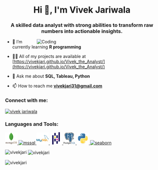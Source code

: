 <h1 align="center">Hi 👋, I'm Vivek Jariwala</h1>
<h3 align="center">A skilled data analyst with strong abilities to transform raw numbers into actionable insights.</h3>
<img align = "right" alt = "Coding" width = "400" src="https://miro.medium.com/v2/resize:fit:1360/0*7Q3yvSIv_t0ioJ-Z.gif" >


- 🌱 I’m currently learning **R programming**

- 👨‍💻 All of my projects are available at [https://vivekjari.github.io/Vivek_the_Analyst/](https://vivekjari.github.io/Vivek_the_Analyst/)

- 💬 Ask me about **SQL, Tableau, Python**

- 📫 How to reach me **vivekjari31@gmail.com**

<h3 align="left">Connect with me:</h3>
<p align="left">
<a href="https://linkedin.com/in/vivek jariwala" target="blank"><img align="center" src="https://raw.githubusercontent.com/rahuldkjain/github-profile-readme-generator/master/src/images/icons/Social/linked-in-alt.svg" alt="vivek jariwala" height="30" width="40" /></a>
</p>

<h3 align="left">Languages and Tools:</h3>
<p align="left"> <a href="https://www.mongodb.com/" target="_blank" rel="noreferrer"> <img src="https://raw.githubusercontent.com/devicons/devicon/master/icons/mongodb/mongodb-original-wordmark.svg" alt="mongodb" width="40" height="40"/> </a> <a href="https://www.microsoft.com/en-us/sql-server" target="_blank" rel="noreferrer"> <img src="https://www.svgrepo.com/show/303229/microsoft-sql-server-logo.svg" alt="mssql" width="40" height="40"/> </a> <a href="https://www.mysql.com/" target="_blank" rel="noreferrer"> <img src="https://raw.githubusercontent.com/devicons/devicon/master/icons/mysql/mysql-original-wordmark.svg" alt="mysql" width="40" height="40"/> </a> <a href="https://pandas.pydata.org/" target="_blank" rel="noreferrer"> <img src="https://raw.githubusercontent.com/devicons/devicon/2ae2a900d2f041da66e950e4d48052658d850630/icons/pandas/pandas-original.svg" alt="pandas" width="40" height="40"/> </a> <a href="https://www.postgresql.org" target="_blank" rel="noreferrer"> <img src="https://raw.githubusercontent.com/devicons/devicon/master/icons/postgresql/postgresql-original-wordmark.svg" alt="postgresql" width="40" height="40"/> </a> <a href="https://www.python.org" target="_blank" rel="noreferrer"> <img src="https://raw.githubusercontent.com/devicons/devicon/master/icons/python/python-original.svg" alt="python" width="40" height="40"/> </a> <a href="https://seaborn.pydata.org/" target="_blank" rel="noreferrer"> <img src="https://seaborn.pydata.org/_images/logo-mark-lightbg.svg" alt="seaborn" width="40" height="40"/> </a> </p>

<p><img align="left" src="https://github-readme-stats.vercel.app/api/top-langs?username=vivekjari&show_icons=true&locale=en&layout=compact" alt="vivekjari" /></p>

<p>&nbsp;<img align="center" src="https://github-readme-stats.vercel.app/api?username=vivekjari&show_icons=true&locale=en" alt="vivekjari" /></p>

<p><img align="center" src="https://github-readme-streak-stats.herokuapp.com/?user=vivekjari&" alt="vivekjari" /></p>



